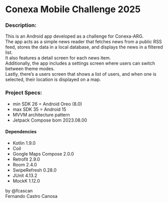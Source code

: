 # Conexa Mobile Challenge 2025 #

### Description: ###
This is an Android app developed as a challenge for Conexa-ARG.     
The app acts as a simple news reader that fetches news from a public RSS feed, stores the data in a local database, and displays the news in a filtered list.          
It also features a detail screen for each news item.     
Additionally, the app includes a settings screen where users can switch between theme modes.     
Lastly, there’s a users screen that shows a list of users, and when one is selected, their location is displayed on a map.    
    
### Project Specs: ###
* min SDK 26 = Android Oreo (8.0)
* max SDK 35 = Android 15
* MVVM architecture pattern
* Jetpack Compose bom 2023.08.00
     
#### Dependencies ####
* Kotlin 1.9.0
* Coil
* Google Maps Compose 2.0.0
* Retrofit 2.9.0
* Room 2.4.0
* SwipeRefresh 0.28.0
* JUnit 4.13.2
* MockK 1.12.0

by @fcascan     
Fernando Castro Canosa
